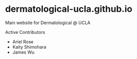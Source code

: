 # dermatological-ucla.github.io
Main website for Dermatological @ UCLA

Active Contributors
- Ariel Rose
- Kaity Shimohara
- James Wu